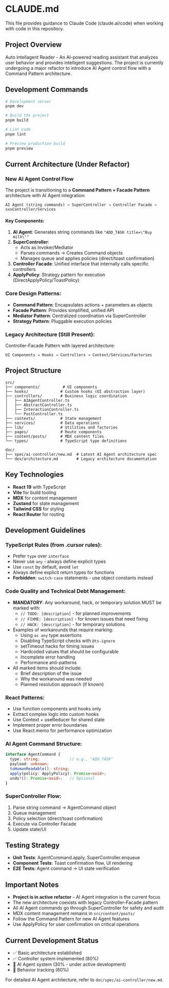 # CLAUDE.md

This file provides guidance to Claude Code (claude.ai/code) when working with code in this repository.

## Project Overview

Auto Intellagent Reader - An AI-powered reading assistant that analyzes user behavior and provides intelligent suggestions. The project is currently undergoing a major refactor to introduce AI Agent control flow with a Command Pattern architecture.

## Development Commands

```bash
# Development server
pnpm dev

# Build the project
pnpm build

# Lint code
pnpm lint

# Preview production build
pnpm preview
```

## Current Architecture (Under Refactor)

### New AI Agent Control Flow

The project is transitioning to a **Command Pattern + Facade Pattern** architecture with AI Agent integration:

```
AI Agent (string commands) → SuperController → Controller Facade → xxxController/Services
```

#### Key Components:

1. **AI Agent**: Generates string commands like `"ADD_TASK title=\"Buy milk\""`
2. **SuperController**: 
   - Acts as Invoker/Mediator
   - Parses commands → Creates Command objects
   - Manages queue and applies policies (direct/toast confirmation)
3. **Controller Facade**: Unified interface that internally calls specific controllers
4. **ApplyPolicy**: Strategy pattern for execution (DirectApplyPolicy/ToastPolicy)

### Core Design Patterns:

- **Command Pattern**: Encapsulates actions + parameters as objects
- **Facade Pattern**: Provides simplified, unified API
- **Mediator Pattern**: Centralized coordination via SuperController
- **Strategy Pattern**: Pluggable execution policies

### Legacy Architecture (Still Present):

Controller-Facade Pattern with layered architecture:
```
UI Components → Hooks → Controllers → Context/Services/Factories
```

## Project Structure

```
src/
├── components/          # UI components
├── hooks/              # Custom hooks (UI abstraction layer)
├── controllers/        # Business logic coordination
│   ├── AIAgentController.ts
│   ├── AbstractController.ts
│   ├── InteractionController.ts
│   └── PostController.ts
├── contexts/           # State management
├── services/           # Data operations
├── lib/                # Utilities and factories
├── pages/              # Route components
├── content/posts/      # MDX content files
└── types/              # TypeScript type definitions

doc/
├── spec/ai-controller/new.md  # Latest AI Agent architecture spec
└── dev/architecture.md        # Legacy architecture documentation
```

## Key Technologies

- **React 19** with TypeScript
- **Vite** for build tooling
- **MDX** for content management
- **Zustand** for state management
- **Tailwind CSS** for styling
- **React Router** for routing

## Development Guidelines

### TypeScript Rules (from .cursor rules):
- Prefer `type` over `interface`
- Never use `any` - always define explicit types
- Use `const` by default, avoid `let`
- Always define explicit return types for functions
- **Forbidden**: `switch-case` statements - use object constants instead

### Code Quality and Technical Debt Management:
- **MANDATORY**: Any workaround, hack, or temporary solution MUST be marked with:
  - `// TODO: [description]` - for planned improvements
  - `// FIXME: [description]` - for known issues that need fixing
  - `// HACK: [description]` - for temporary solutions
- Examples of workarounds that require marking:
  - Using `as any` type assertions
  - Disabling TypeScript checks with `@ts-ignore`
  - setTimeout hacks for timing issues
  - Hardcoded values that should be configurable
  - Incomplete error handling
  - Performance anti-patterns
- All marked items should include:
  - Brief description of the issue
  - Why the workaround was needed
  - Planned resolution approach (if known)

### React Patterns:
- Use function components and hooks only
- Extract complex logic into custom hooks
- Use Context + useReducer for shared state
- Implement proper error boundaries
- Use React.memo for performance optimization

### AI Agent Command Structure:
```typescript
interface AgentCommand {
  type: string;             // e.g., "ADD_TASK"
  payload: unknown;
  toHumanReadable(): string;
  apply(policy: ApplyPolicy): Promise<void>;
  undo?(): Promise<void>;   // Optional
}
```

### SuperController Flow:
1. Parse string command → AgentCommand object
2. Queue management
3. Policy selection (direct/toast confirmation)
4. Execute via Controller Facade
5. Update state/UI

## Testing Strategy

- **Unit Tests**: AgentCommand.apply, SuperController.enqueue
- **Component Tests**: Toast confirmation flow, UI rendering
- **E2E Tests**: Agent command → UI state verification

## Important Notes

- **Project is in active refactor** - AI Agent integration is the current focus
- The new architecture coexists with legacy Controller-Facade pattern
- All AI Agent commands go through SuperController for safety and audit
- MDX content management remains in `src/content/posts/`
- Follow the Command Pattern for new AI Agent features
- Use ApplyPolicy for user confirmation on critical operations

## Current Development Status

- ✅ Basic architecture established
- ✅ Controller system implemented (80%)
- 🚧 AI Agent system (30% - under active development)
- 🚧 Behavior tracking (60%)

For detailed AI Agent architecture, refer to `doc/spec/ai-controller/new.md`.